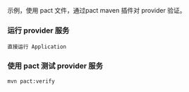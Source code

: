 示例，使用 pact 文件，通过pact maven 插件对 provider 验证。

### 运行 provider 服务
```
直接运行 Application
```

### 使用 pact 测试 provider 服务
```
mvn pact:verify
```

